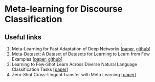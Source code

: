 # Meta-learning for Discourse Classification

## Useful links

1. Meta-Learning for Fast Adaptation of Deep Networks [[paper](https://arxiv.org/abs/1703.03400), [github](https://github.com/cbfinn/maml)]
2. Meta-Dataset: A Dataset of Datasets for Learning to Learn from Few Examples [[paper](https://arxiv.org/abs/1903.03096), [github](https://github.com/google-research/meta-dataset)]
3. Learning to Few-Shot Learn Across Diverse Natural Language Classification Tasks [[paper](https://arxiv.org/abs/1911.03863)]
4. Zero-Shot Cross-Lingual Transfer with Meta Learning [[paper](https://arxiv.org/abs/2003.02739)] 

